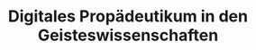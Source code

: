 ---
id: "pece" # nochmal überlegen
method: "Lernplattform"
institution: "Fakultät für Geisteswissenschaften"
title: "Digitales Propädeutikum in den Geisteswissenschaften"
title_project:
title_short: "PECE"
period: "Apr 22 ­­- Mar 23 (12 months)"
foerderlinie: "Data Literacy im Studium Generale"
round: "1"
lecture2go:
uhh_url: "https://www.hcl.uni-hamburg.de/ddlitlab/data-literacy-lehrlabor/erste-foerderrunde/11-pece.html"
contributors: "Roman Knipping-Sorokin, Kim Winterhalter"
mentor: "Prof. Dr. Gertraud Koch"
quote: "Digitale Kompetenzen für das wissenschaftliche Arbeiten müssen beginnend mit der Studieneingangsphase in enger Verbindung mit fachlichen Arbeitsweisen und Inhalten sukzessive erworben und weiterentwickelt werden."
text: |
    ## Ausrichtung des Projekts

    In den geisteswissenschaftlichen Studienfächern, die weniger auf große Vorlesungen und stark auf kooperative Lehr-/Lernformen setzen und früh in der Studieneingangsphase mit Formen des forschenden Lernens beginnen, birgt diese Situation zum Studienanfang besondere Herausforderungen. Sie hat gezeigt, dass wichtige Kompetenzen im Umgang mit dem Digitalen bei den Erstsemestern fehlen, selbst wenn bereits in der Schule Online-Unterricht stattgefunden hatte. Die Anforderungen und Arbeitsweisen unterscheiden sich hierbei erheblich. Ziel des Vorhabens war, Grundprinzipien und -kompetenzen für die Arbeit im Digitalen zu vermitteln (z.B. wissenschaftliche Arbeitsweisen im Digitalen, Umgang mit Daten und Datenschutz, Open Source, Toolkenntnisse und -umgang, digitale Quellenkritik) und das Anfertigen von eigenen digitalen Arbeiten anzuregen, somit ergänzend und weiterführend zu den bereits etablierten eLearning Formaten in geisteswissenschaftlichen Fächern zu arbeiten. Das Projekt vermittelt Studierenden sicheres und fachkundiges Arbeiten im Digitalen, so dass im Studienverlauf digitale Arbeitsweisen zunehmend eingeübt werden können. Damit sollen nicht zuletzt die Selbstorganisation und digitale Kommunikationskompetenz der Studierenden angeregt, sowie die Studienmotivation gefördert werden.

    ## Rückblick und Ergebnisse

    Entsprechend der bisherigen Ausrichtung bietet das Digitale Propädeutikum einen Rahmen, in dem digitale Kompetenzen für das wissenschaftliche Arbeiten beginnend mit der Studieneingangsphase in enger Verbindung mit fachlichen Arbeitsweisen und Inhalten sukzessive erworben und weiterentwickelt werden können. Wissensmodule als Living Documents stellen Informationen zu wissenschaftlichen Arbeitstechniken wie etwa dem Umgang mit Literatur von der Recherche bis zum Zitieren mit digitaler Unterstützung, den Umgang mit Daten bzw. spezifischen Datenformaten, Datenschutz und Privacy, Toolkenntnisse und -umgang, digitale Quellenkritik und die Reflexion digitaler Arbeitsweisen bereit. Es geht sowohl um übergreifende Arbeitsweisen in GW-Fächern und um fachspezifische Arbeitsweisen einzelner Fächer. Das Anfertigen von eigenen digitalen Arbeiten als neue Ausdrucks- und Repräsentationsform soll angeregt werden und Studierende können so ein sicheres, reflektiertes, fachbezogenes Arbeiten im Digitalen erlernen, über den Studienverlauf hinweg in Verbindung mit den jeweiligen fachlichen Inhalten. Für Lehrende soll das Digitale Propädeutikum als eine Wissensressource nutzbar sein, auf die bei der Entwicklung von didaktischen rasch und gezielt zurückgegriffen werden kann.

    Das digitale Propädeutikum stellt auf der Website https://digipop.blogs.uni-hamburg.de (aus dem Uni-Netz) Wissensmodule zu digitalen Arbeitsweisen als Living Document bereit. Die Inhalte beziehen sich auf grundlegende wissenschaftliche Arbeitstechniken, wie die Literaturrecherche und Zitieren mit digitaler Unterstützung, den Umgang mit Daten, Datenschutz und digitale Quellenkritik sowie Tools zur Gestaltung von typischen Arbeitsprozessen, wie etwa Gruppenarbeiten und Brainstormings.

    Die gesamte Homepage kann in Lehrveranstaltungen, je nach Bedarf, eingesetzt werden. Die Module sind spezifisch zugeschnitten und sollen durch Verschlagwortung auf bestimme Fachbereiche zugeschnitten und abrufbar sein. Es werden modulare Wissenseinheiten zur Verfügung gestellt. Diese Wissenseinheiten können von Studierenden zum individuellen Selbststudium sowie als Informationsquelle genutzt oder auch von Lehrenden in den Geisteswissenschaften in thematische Lehrveranstaltungen eingebunden werden. Die Nachhaltigkeit ergibt sich aus der Verfügbarkeit dieser Ressourcen auch für die Verwendung in der Präsenzlehre etwa im Rahmen von „Flipped Classrooms“ oder hybriden Lehr-Lern-Szenarien.

    ## Tipps von Lehrenden für Lehrende

    Für Lehrende soll das Digitale Propädeutikum als eine Wissensressource nutzbar sein, auf die bei der Entwicklung von didaktischen Plänen rasch und gezielt zurückgegriffen werden kann. Die Wissensmodule sind für alle Fächer verwendbar, in denen qualitative Forschungsmethoden eingesetzt werden. Sie werden im Rahmen der Digitalstrategie der Fakultät für Geisteswissenschaften fächerübergreifend zur Verfügung gestellt und können so überall dort genutzt werden, wo die entsprechenden Inhalte gefragt sind.

image: "https://www.hcl.uni-hamburg.de/18800292/logo-digitales-propaedeutikum-96d0d414c8e731d3bf245f54e5682a4a1acc7d94.jpg"
image_credit: "Projektfoto"
link_external: "https://digipop.blogs.uni-hamburg.de/"
stine:
---